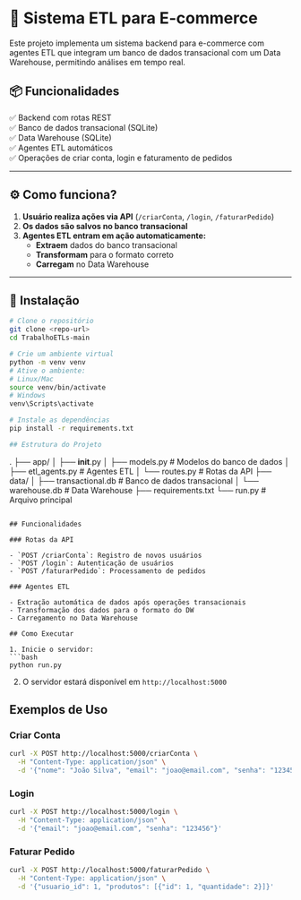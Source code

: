 # 🛒 Sistema ETL para E-commerce

Este projeto implementa um sistema backend para e-commerce com agentes ETL que integram um banco de dados transacional com um Data Warehouse, permitindo análises em tempo real.

## 📦 Funcionalidades

✅ Backend com rotas REST  
✅ Banco de dados transacional (SQLite)  
✅ Data Warehouse (SQLite)  
✅ Agentes ETL automáticos  
✅ Operações de criar conta, login e faturamento de pedidos

---

## ⚙️ Como funciona?

1. **Usuário realiza ações via API** (`/criarConta`, `/login`, `/faturarPedido`)
2. **Os dados são salvos no banco transacional**
3. **Agentes ETL entram em ação automaticamente:**
   - **Extraem** dados do banco transacional
   - **Transformam** para o formato correto
   - **Carregam** no Data Warehouse

---

## 🚀 Instalação

```bash
# Clone o repositório
git clone <repo-url>
cd TrabalhoETLs-main

# Crie um ambiente virtual
python -m venv venv
# Ative o ambiente:
# Linux/Mac
source venv/bin/activate
# Windows
venv\Scripts\activate

# Instale as dependências
pip install -r requirements.txt

## Estrutura do Projeto

```
.
├── app/
│   ├── __init__.py
│   ├── models.py          # Modelos do banco de dados
│   ├── etl_agents.py      # Agentes ETL
│   └── routes.py          # Rotas da API
├── data/
│   ├── transactional.db   # Banco de dados transacional
│   └── warehouse.db       # Data Warehouse
├── requirements.txt
└── run.py                 # Arquivo principal
```

## Funcionalidades

### Rotas da API

- `POST /criarConta`: Registro de novos usuários
- `POST /login`: Autenticação de usuários
- `POST /faturarPedido`: Processamento de pedidos

### Agentes ETL

- Extração automática de dados após operações transacionais
- Transformação dos dados para o formato do DW
- Carregamento no Data Warehouse

## Como Executar

1. Inicie o servidor:
```bash
python run.py
```

2. O servidor estará disponível em `http://localhost:5000`

## Exemplos de Uso

### Criar Conta
```bash
curl -X POST http://localhost:5000/criarConta \
  -H "Content-Type: application/json" \
  -d '{"nome": "João Silva", "email": "joao@email.com", "senha": "123456"}'
```

### Login
```bash
curl -X POST http://localhost:5000/login \
  -H "Content-Type: application/json" \
  -d '{"email": "joao@email.com", "senha": "123456"}'
```

### Faturar Pedido
```bash
curl -X POST http://localhost:5000/faturarPedido \
  -H "Content-Type: application/json" \
  -d '{"usuario_id": 1, "produtos": [{"id": 1, "quantidade": 2}]}'
```

